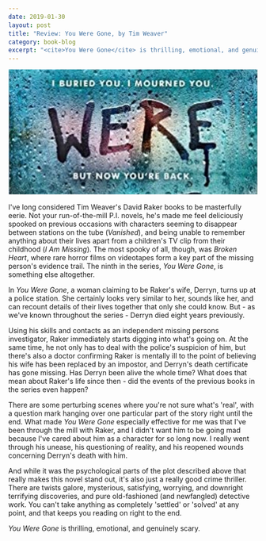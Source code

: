 ```yaml
---
date: 2019-01-30
layout: post
title: "Review: You Were Gone, by Tim Weaver"
category: book-blog
excerpt: "<cite>You Were Gone</cite> is thrilling, emotional, and genuinely scary."
---
```


![You Were Gone](/images/you-were-gone.jpg)

I've long considered Tim Weaver's David Raker books to be masterfully eerie. Not your run-of-the-mill P.I. novels, he's made me feel deliciously spooked on previous occasions with characters seeming to disappear between stations on the tube (<cite>Vanished</cite>), and being unable to remember anything about their lives apart from a children's TV clip from their childhood (<cite>I Am Missing</cite>). The most spooky of all, though, was <cite>Broken Heart</cite>, where rare horror films on videotapes form a key part of the missing person's evidence trail. The ninth in the series, <cite>You Were Gone</cite>, is something else altogether.

In <cite>You Were Gone</cite>, a woman claiming to be Raker's wife, Derryn, turns up at a police station. She certainly looks very similar to her, sounds like her, and can recount details of their lives together that only she could know. But - as we've known throughout the series - Derryn died eight years previously.

Using his skills and contacts as an independent missing persons investigator, Raker immediately starts digging into what's going on. At the same time, he not only has to deal with the police's suspicion of him, but there's also a doctor confirming Raker is mentally ill to the point of believing his wife has been replaced by an impostor, and Derryn's death certificate has gone missing. Has Derryn been alive the whole time? What does that mean about Raker's life since then - did the events of the previous books in the series even happen?

There are some perturbing scenes where you're not sure what's 'real', with a question mark hanging over one particular part of the story right until the end. What made <cite>You Were Gone</cite> especially effective for me was that I've been through the mill with Raker, and I didn't want him to be going mad because I've cared about him as a character for so long now. I really went through his unease, his questioning of reality, and his reopened wounds concerning Derryn's death with him.

And while it was the psychological parts of the plot described above that really makes this novel stand out, it's also just a really good crime thriller. There are twists galore, mysterious, satisfying, worrying, and downright terrifying discoveries, and pure old-fashioned (and newfangled) detective work. You can't take anything as completely 'settled' or 'solved' at any point, and that keeps you reading on right to the end.

<cite>You Were Gone</cite> is thrilling, emotional, and genuinely scary.
